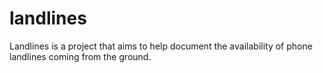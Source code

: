 landlines
=========

Landlines is a project that aims to help document the availability of phone landlines coming from the ground.

